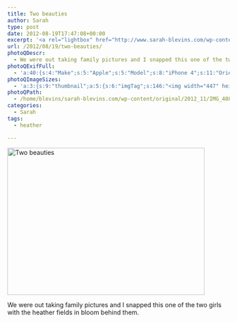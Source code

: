```yaml
---
title: Two beauties
author: Sarah
type: post
date: 2012-08-19T17:47:08+00:00
excerpt: '<a rel="lightbox" href="http://www.sarah-blevins.com/wp-content/main/2012_11/IMG_4080.jpg" title="Two beauties"><img width="447" height="334" alt="Two beauties" src="http://www.sarah-blevins.com/wp-content/thumbnail/2012_11/IMG_4080.jpg" class="photoQexcerpt photoQLinkImg" /></a>'
url: /2012/08/19/two-beauties/
photoQDescr:
  - We were out taking family pictures and I snapped this one of the two girls with the heather fields in bloom behind them.
photoQExifFull:
  - 'a:40:{s:4:"Make";s:5:"Apple";s:5:"Model";s:8:"iPhone 4";s:11:"Orientation";s:17:"1: Normal (0 deg)";s:11:"xResolution";s:26:"72 dots per ResolutionUnit";s:11:"yResolution";s:26:"72 dots per ResolutionUnit";s:14:"ResolutionUnit";s:4:"Inch";s:8:"Software";s:12:"Camera 3.0.2";s:8:"DateTime";s:19:"2012:08:19 10:47:08";s:12:"HostComputer";s:24:"iPhone (iPhone OS 5.1.1)";s:12:"ExposureTime";s:9:"1/372 sec";s:7:"FNumber";s:5:"f/2.8";s:15:"ExposureProgram";s:7:"Program";s:15:"ISOSpeedRatings";s:2:"80";s:11:"ExifVersion";s:12:"version 2.21";s:16:"DateTimeOriginal";s:19:"2012:08:19 10:47:08";s:17:"DateTimedigitized";s:19:"2012:08:19 10:47:08";s:17:"ShutterSpeedValue";s:9:"1/372 sec";s:13:"ApertureValue";s:5:"f/2.8";s:15:"BrightnessValue";s:15:"7.5811550151976";s:12:"MeteringMode";s:4:"Spot";s:5:"Flash";s:8:"No Flash";s:11:"FocalLength";s:7:"3.85 mm";s:15:"SubjectLocation";s:4:"1325";s:15:"FlashPixVersion";s:9:"version 1";s:10:"ColorSpace";s:4:"sRGB";s:14:"ExifImageWidth";s:11:"2592 pixels";s:15:"ExifImageHeight";s:11:"1936 pixels";s:13:"SensingMethod";s:35:"Unknown: One Chip Color Area Sensor";s:9:"SceneType";s:1:"1";s:12:"ExposureMode";s:1:"0";s:12:"WhiteBalance";s:1:"0";s:16:"SceneCaptureMode";s:1:"0";s:9:"Sharpness";s:1:"2";s:20:"FocalLength35mmEquiv";s:0:"";s:7:"NumTags";s:1:"5";s:18:"Latitude Reference";s:1:"N";s:8:"Latitude";s:7:"52.3805";s:19:"Longitude Reference";s:1:"E";s:9:"Longitude";s:15:"5.9966666666667";s:4:"Time";s:7:"7:47:10";}'
photoQImageSizes:
  - 'a:3:{s:9:"thumbnail";a:5:{s:6:"imgTag";s:146:"<img width="447" height="334" alt="Two beauties" src="http://www.sarah-blevins.com/wp-content/thumbnail/2012_11/IMG_4080.jpg" class="PhotoQImg" />";s:6:"imgUrl";s:70:"http://www.sarah-blevins.com/wp-content/thumbnail/2012_11/IMG_4080.jpg";s:7:"imgPath";s:73:"/home/blevins/sarah-blevins.com/wp-content/thumbnail/2012_11/IMG_4080.jpg";s:8:"imgWidth";s:3:"447";s:9:"imgHeight";s:3:"334";}s:4:"main";a:5:{s:6:"imgTag";s:141:"<img width="700" height="523" alt="Two beauties" src="http://www.sarah-blevins.com/wp-content/main/2012_11/IMG_4080.jpg" class="PhotoQImg" />";s:6:"imgUrl";s:65:"http://www.sarah-blevins.com/wp-content/main/2012_11/IMG_4080.jpg";s:7:"imgPath";s:68:"/home/blevins/sarah-blevins.com/wp-content/main/2012_11/IMG_4080.jpg";s:8:"imgWidth";s:3:"700";s:9:"imgHeight";s:3:"523";}s:8:"original";a:5:{s:6:"imgTag";s:147:"<img width="2592" height="1936" alt="Two beauties" src="http://www.sarah-blevins.com/wp-content/original/2012_11/IMG_4080.jpg" class="PhotoQImg" />";s:6:"imgUrl";s:69:"http://www.sarah-blevins.com/wp-content/original/2012_11/IMG_4080.jpg";s:7:"imgPath";s:72:"/home/blevins/sarah-blevins.com/wp-content/original/2012_11/IMG_4080.jpg";s:8:"imgWidth";s:4:"2592";s:9:"imgHeight";s:4:"1936";}}'
photoQPath:
  - /home/blevins/sarah-blevins.com/wp-content/original/2012_11/IMG_4080.jpg
categories:
  - Sarah
tags:
  - heather

---
```

<a rel="lightbox" href="http://www.sarah-blevins.com/wp-content/original/2012_11/IMG_4080.jpg" title="Two beauties"><img width="447" height="334" alt="Two beauties" src="http://www.sarah-blevins.com/wp-content/thumbnail/2012_11/IMG_4080.jpg" class="photoQcontent photoQLinkImg" /></a>

<div class="photoQDescr">
  We were out taking family pictures and I snapped this one of the two girls with the heather fields in bloom behind them.
</div>